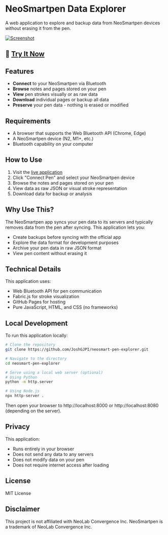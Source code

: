 # NeoSmartpen Data Explorer

A web application to explore and backup data from NeoSmartpen devices without erasing it from the pen.

[![Screenshot](./screenshots/app-screenshot.png)](https://joshgjpi.github.io/neosmart-pen-explorer/)

## 🚀 [Try It Now](https://joshgjpi.github.io/neosmart-pen-explorer/)

## Features

- **Connect** to your NeoSmartpen via Bluetooth
- **Browse** notes and pages stored on your pen
- **View** pen strokes visually or as raw data
- **Download** individual pages or backup all data
- **Preserve** your pen data - nothing is erased or modified

## Requirements

- A browser that supports the Web Bluetooth API (Chrome, Edge)
- A NeoSmartpen device (N2, M1+, etc.)
- Bluetooth capability on your computer

## How to Use

1. Visit the [live application](https://joshgjpi.github.io/neosmart-pen-explorer/)
2. Click "Connect Pen" and select your NeoSmartpen device
3. Browse the notes and pages stored on your pen
4. View data as raw JSON or visual stroke representation
5. Download data for backup or analysis

## Why Use This?

The NeoSmartpen app syncs your pen data to its servers and typically removes data from the pen after syncing. This application lets you:

- Create backups before syncing with the official app
- Explore the data format for development purposes
- Archive your pen data in raw JSON format
- View pen content without erasing it

## Technical Details

This application uses:
- Web Bluetooth API for pen communication
- Fabric.js for stroke visualization
- GitHub Pages for hosting
- Pure JavaScript, HTML, and CSS (no frameworks)

## Local Development

To run this application locally:

```bash
# Clone the repository
git clone https://github.com/JoshGJPI/neosmart-pen-explorer.git

# Navigate to the directory
cd neosmart-pen-explorer

# Serve using a local web server (optional)
# Using Python
python -m http.server

# Using Node.js
npx http-server .
```

Then open your browser to http://localhost:8000 or http://localhost:8080 (depending on the server).

## Privacy

This application:
- Runs entirely in your browser
- Does not send any data to any servers
- Does not modify data on your pen
- Does not require internet access after loading

## License

MIT License

## Disclaimer

This project is not affiliated with NeoLab Convergence Inc. NeoSmartpen is a trademark of NeoLab Convergence Inc.

